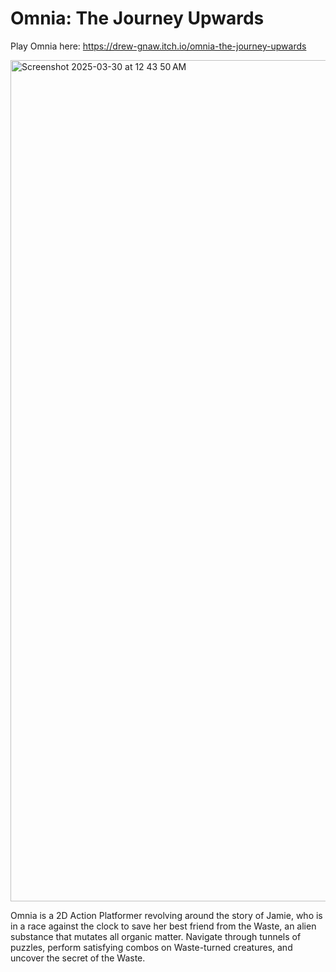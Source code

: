 # Omnia: The Journey Upwards

Play Omnia here: https://drew-gnaw.itch.io/omnia-the-journey-upwards

<img width="1346" alt="Screenshot 2025-03-30 at 12 43 50 AM" src="https://github.com/user-attachments/assets/1fcdddfd-86ac-46f4-8d4c-e0cc3f1e0954" />

Omnia is a 2D Action Platformer revolving around the story of Jamie, who is in a race against the clock to save her best friend from the Waste, an alien substance that mutates all organic matter. Navigate through tunnels of puzzles, perform satisfying combos on Waste-turned creatures, and uncover the secret of the Waste.
